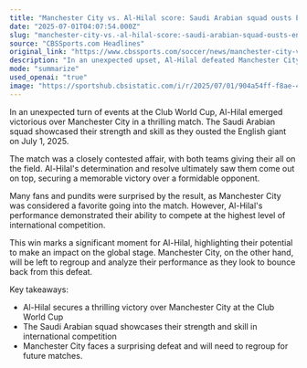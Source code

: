 ```yaml
---
title: "Manchester City vs. Al-Hilal score: Saudi Arabian squad ousts English giant in thriller at Club World Cup"
date: "2025-07-01T04:07:54.000Z"
slug: "manchester-city-vs.-al-hilal-score:-saudi-arabian-squad-ousts-english-giant-in-thriller-at-club-world-cup"
source: "CBSSports.com Headlines"
original_link: "https://www.cbssports.com/soccer/news/manchester-city-vs-al-hilal-score-saudi-arabian-squad-ousts-english-giant-in-thriller-at-club-world-cup/"
description: "In an unexpected upset, Al-Hilal defeated Manchester City in a closely contested match at the Club World Cup. The Saudi Arabian team's determination and skill led them to victory over the favored English giant. This surprising result highlights Al-Hilal's potential on the global stage and leaves Manchester City to regroup and analyze their performance moving forward."
mode: "summarize"
used_openai: "true"
image: "https://sportshub.cbsistatic.com/i/r/2025/07/01/904a54ff-f8ae-4da2-8627-cef516d3f592/thumbnail/1200x675/18d225153201b8a73911a336f283af1e/al-hilal-man-city.jpg"
---
```


In an unexpected turn of events at the Club World Cup, Al-Hilal emerged victorious over Manchester City in a thrilling match. The Saudi Arabian squad showcased their strength and skill as they ousted the English giant on July 1, 2025.

The match was a closely contested affair, with both teams giving their all on the field. Al-Hilal's determination and resolve ultimately saw them come out on top, securing a memorable victory over a formidable opponent.

Many fans and pundits were surprised by the result, as Manchester City was considered a favorite going into the match. However, Al-Hilal's performance demonstrated their ability to compete at the highest level of international competition.

This win marks a significant moment for Al-Hilal, highlighting their potential to make an impact on the global stage. Manchester City, on the other hand, will be left to regroup and analyze their performance as they look to bounce back from this defeat.

Key takeaways:
- Al-Hilal secures a thrilling victory over Manchester City at the Club World Cup
- The Saudi Arabian squad showcases their strength and skill in international competition
- Manchester City faces a surprising defeat and will need to regroup for future matches.